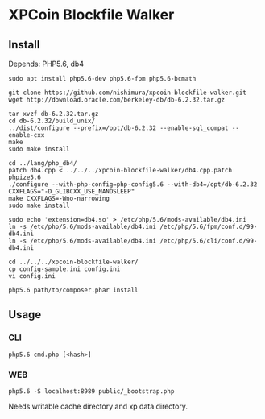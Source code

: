 XPCoin Blockfile Walker
===========


## Install

Depends: PHP5.6, db4

```
sudo apt install php5.6-dev php5.6-fpm php5.6-bcmath

git clone https://github.com/nishimura/xpcoin-blockfile-walker.git
wget http://download.oracle.com/berkeley-db/db-6.2.32.tar.gz

tar xvzf db-6.2.32.tar.gz
cd db-6.2.32/build_unix/
../dist/configure --prefix=/opt/db-6.2.32 --enable-sql_compat --enable-cxx
make
sudo make install

cd ../lang/php_db4/
patch db4.cpp < ../../../xpcoin-blockfile-walker/db4.cpp.patch 
phpize5.6
./configure --with-php-config=php-config5.6 --with-db4=/opt/db-6.2.32 CXXFLAGS="-D_GLIBCXX_USE_NANOSLEEP"
make CXXFLAGS=-Wno-narrowing
sudo make install

sudo echo 'extension=db4.so' > /etc/php/5.6/mods-available/db4.ini
ln -s /etc/php/5.6/mods-available/db4.ini /etc/php/5.6/fpm/conf.d/99-db4.ini
ln -s /etc/php/5.6/mods-available/db4.ini /etc/php/5.6/cli/conf.d/99-db4.ini

cd ../../../xpcoin-blockfile-walker/
cp config-sample.ini config.ini
vi config.ini

php5.6 path/to/composer.phar install

```


## Usage

### CLI

```
php5.6 cmd.php [<hash>]
```

### WEB

```
php5.6 -S localhost:8989 public/_bootstrap.php 
```

Needs writable cache directory and xp data directory.
